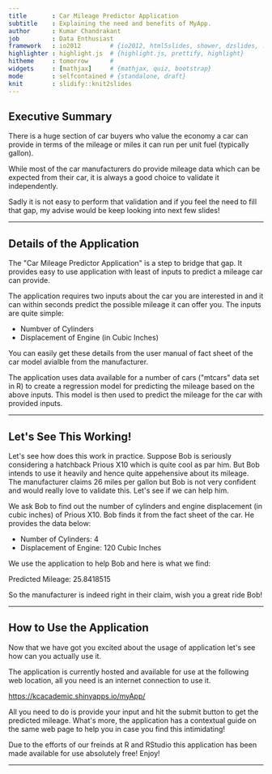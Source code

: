 ```yaml
---
title       : Car Mileage Predictor Application
subtitle    : Explaining the need and benefits of MyApp.
author      : Kumar Chandrakant
job         : Data Enthusiast
framework   : io2012        # {io2012, html5slides, shower, dzslides, ...}
highlighter : highlight.js  # {highlight.js, prettify, highlight}
hitheme     : tomorrow      # 
widgets     : [mathjax]     # {mathjax, quiz, bootstrap}
mode        : selfcontained # {standalone, draft}
knit        : slidify::knit2slides
---
```


## Executive Summary

There is a huge section of car buyers who value the economy a car can provide in terms of the mileage or miles it can run per unit fuel (typically gallon).

While most of the car manufacturers do provide mileage data which can be expected from their car, it is always a good choice to validate it independently.

Sadly it is not easy to perform that validation and if you feel the need to fill that gap, my advise would be keep looking into next few slides!

---  

## Details of the Application

The "Car Mileage Predictor Application" is a step to bridge that gap. It provides easy to use application with least of inputs to predict a mileage car can provide.

The application requires two inputs about the car you are interested in and it can within seconds predict the possible mileage it can offer you. The inputs are quite simple:

* Numbver of Cylinders
* Displacement of Engine (in Cubic Inches)

You can easily get these details from the user manual of fact sheet of the car model avialble from the manufacturer.

The application uses data available for a number of cars ("mtcars" data set in R) to create a regression model for predicting the mileage based on the above inputs. This model is then used to predict the mileage for the car with provided inputs.

--- 

## Let's See This Working!

Let's see how does this work in practice. Suppose Bob is seriously considering a hatchback Prious X10 which is quite cool as par him. But Bob intends to use it heavily and hence quite appehensive about its mileage. The manufacturer claims 26 miles per gallon but Bob is not very confident and would really love to validate this. Let's see if we can help him.

We ask Bob to find out the number of cylinders and engine displacement (in cubic inches) of Prious X10. Bob finds it from the fact sheet of the car. He provides the data below:


* Number of Cylinders: 4
* Displacement of Engine: 120 Cubic Inches

We use the application to help Bob and here is what we find:


Predicted Mileage: 25.8418515

So the manufacturer is indeed right in their claim, wish you a great ride Bob!

--- 

## How to Use the Application

Now that we have got you excited about the usage of application let's see how can you actually use it.

The application is currently hosted and available for use at the following web location, all you need is an internet connection to use it.

https://kcacademic.shinyapps.io/myApp/

All you need to do is provide your input and hit the submit button to get the predicted mileage. What's more, the application has a contextual guide on the same web page to help you in case you find this intimidating!

Due to the efforts of our freinds at R and RStudio this application has been made available for use absolutely free! Enjoy!

--- 
